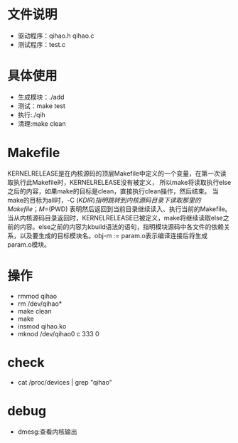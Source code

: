 # 文件说明
* 驱动程序：qihao.h qihao.c
* 测试程序：test.c

# 具体使用
* 生成模块：./add
* 测试：make test
* 执行:./qih
* 清理:make clean

# Makefile
KERNELRELEASE是在内核源码的顶层Makefile中定义的一个变量，在第一次读取执行此Makefile时，KERNELRELEASE没有被定义，
所以make将读取执行else之后的内容，如果make的目标是clean，直接执行clean操作，然后结束。
当make的目标为all时，-C $(KDIR)指明跳转到内核源码目录下读取那里的Makefile；M=$(PWD) 表明然后返回到当前目录继续读入、执行当前的Makefile。
当从内核源码目录返回时，KERNELRELEASE已被定义，make将继续读取else之前的内容。else之前的内容为kbuild语法的语句，指明模块源码中各文件的依赖关系，以及要生成的目标模块名。obj-m := param.o表示编译连接后将生成param.o模块。

# 操作
* rmmod qihao
* rm /dev/qihao*
* make clean
* make
* insmod qihao.ko
* mknod /dev/qihao0 c 333 0

# check
* cat /proc/devices  | grep "qihao"

# debug
* dmesg:查看内核输出
